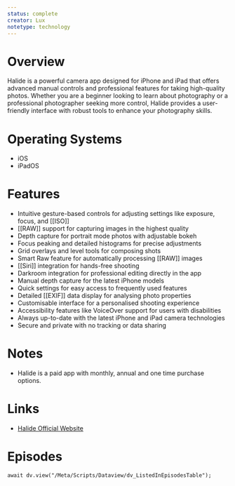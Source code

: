 ```yaml
---
status: complete
creator: Lux
notetype: technology
---
```


# Overview  
Halide is a powerful camera app designed for iPhone and iPad that offers advanced manual controls and professional features for taking high-quality photos. Whether you are a beginner looking to learn about photography or a professional photographer seeking more control, Halide provides a user-friendly interface with robust tools to enhance your photography skills.

# Operating Systems  
- iOS
- iPadOS

# Features  
- Intuitive gesture-based controls for adjusting settings like exposure, focus, and [[ISO]]
- [[RAW]] support for capturing images in the highest quality
- Depth capture for portrait mode photos with adjustable bokeh
- Focus peaking and detailed histograms for precise adjustments
- Grid overlays and level tools for composing shots
- Smart Raw feature for automatically processing [[RAW]] images
- [[Siri]] integration for hands-free shooting
- Darkroom integration for professional editing directly in the app
- Manual depth capture for the latest iPhone models
- Quick settings for easy access to frequently used features
- Detailed [[EXIF]] data display for analysing photo properties
- Customisable interface for a personalised shooting experience
- Accessibility features like VoiceOver support for users with disabilities
- Always up-to-date with the latest iPhone and iPad camera technologies
- Secure and private with no tracking or data sharing 

# Notes  
- Halide is a paid app with monthly, annual and one time purchase options.

# Links  
- [Halide Official Website](https://halide.cam)


# Episodes
```dataviewjs
await dv.view("/Meta/Scripts/Dataview/dv_ListedInEpisodesTable");
```
